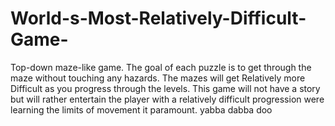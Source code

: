 # World-s-Most-Relatively-Difficult-Game-
Top-down maze-like game. The goal of each puzzle is to get through the maze without touching any hazards. The mazes will get Relatively more Difficult as you progress through the levels. This game will not have a story but will rather entertain the player with a relatively difficult progression were learning the limits of movement it paramount. 
yabba dabba doo
